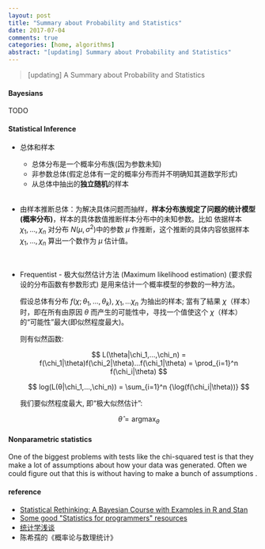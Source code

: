 ```yaml
---
layout: post
title: "Summary about Probability and Statistics"
date: 2017-07-04
comments: true
categories: [home, algorithms]
abstract: "[updating] Summary about Probability and Statistics"
---
```


> [updating] A Summary about Probability and Statistics

#### Bayesians

TODO

#### Statistical Inference

-   总体和样本

    -   总体分布是一个概率分布族(因为参数未知)
    -   非参数总体(假定总体有一定的概率分布而并不明确知其道数学形式)
    -   从总体中抽出的**独立随机**的样本

      <br/>

-   由样本推断总体：为解决具体问题而抽样，**样本分布族规定了问题的统计模型(概率分布)**，样本的具体数值推断样本分布中的未知参数。比如 依据样本 $\chi_1, ..., \chi_n$ 对分布 $N(\mu, \sigma^2)$中的参数 $\mu$ 作推断，这个推断的具体内容依据样本 $\chi_1, ..., \chi_n$ 算出一个数作为 $\mu$ 估计值。

      <br/>

-   Frequentist - 极大似然估计方法 (Maximum likelihood estimation) (要求假设的分布函数有参数形式) 是用来估计一个概率模型的参数的一种方法。

    假设总体有分布 $f(\chi;\theta_1,...,\theta_k)$, $\chi_1,...\chi_n$ 为抽出的样本; 當有了結果 $\chi$（样本）时，即在所有由原因 $\theta$ 而产生的可能性中，寻找一个值使这个 $\chi$（样本）的“可能性”最大(即似然程度最大)。

    则有似然函数:

    $$
    L(\theta|\chi_1,...,\chi_n) = f(\chi_1|\theta)f(\chi_2|\theta)...f(\chi_1|\theta) = \prod_{i=1}^n f(\chi_i|\theta)
    $$

    $$
    log(L(θ|\chi_1,...,\chi_n)) = \sum_{i=1}^n {\log(f(\chi_i|\theta))}
    $$

    我们要似然程度最大, 即“极大似然估计”:

    $$
    \hat{\theta} = \mathop {argmax}_{\theta}
    $$

#### Nonparametric statistics

One of the biggest problems with tests like the chi-squared test is that they make a lot
of assumptions about how your data was generated. Often we could figure out that this is
without having to make a bunch of assumptions .

#### reference

-   [Statistical Rethinking: A Bayesian Course with Examples in R and Stan](https://github.com/rmcelreath/statrethinking_winter2019)
-   [Some good "Statistics for programmers" resources](https://jvns.ca/blog/2017/04/17/statistics-for-programmers/)
-   [统计学浅谈](http://episte.math.ntu.edu.tw/articles/mm/mm_03_3_07/index.html)
-   陈希孺的《概率论与数理统计》
